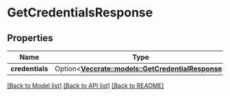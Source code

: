 # GetCredentialsResponse

## Properties

Name | Type | Description | Notes
------------ | ------------- | ------------- | -------------
**credentials** | Option<[**Vec<crate::models::GetCredentialResponse>**](GetCredentialResponse.md)> |  | [optional]

[[Back to Model list]](../README.md#documentation-for-models) [[Back to API list]](../README.md#documentation-for-api-endpoints) [[Back to README]](../README.md)



